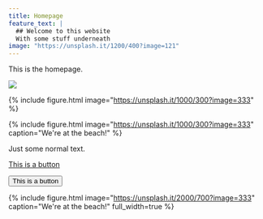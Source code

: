 ```yaml
---
title: Homepage
feature_text: |
  ## Welcome to this website
  With some stuff underneath
image: "https://unsplash.it/1200/400?image=121"
---
```


This is the homepage.

![](https://unsplash.it/1000/300?image=333)

{% include figure.html image="https://unsplash.it/1000/300?image=333" %}

{% include figure.html image="https://unsplash.it/1000/300?image=333" caption="We're at the beach!" %}

Just some normal text.

<a href="#" class="button">This is a button</a>

<button class="button">This is a button</button>

{% include figure.html image="https://unsplash.it/2000/700?image=333" caption="We're at the beach!" full_width=true %}
